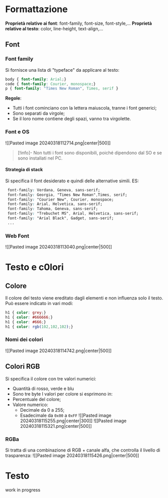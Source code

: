 # Formattazione
**Proprietà relative ai font**: font-family, font-size, font-style,...
**Proprietà relative al testo**: color, line-height, text-align,...
## Font
### Font family
Si fornisce una lista di "typeface" da applicare al testo:
```CSS
body { font-family: Arial;}
code { font-family: Courier, monospace;}
p { font-family: "Times New Roman", Times, serif }
```

**Regole**:
- Tutti i font cominciano con la lettera maiuscola, tranne i font generici;
- Sono separati da virgole;
- Se il loro nome contiene degli spazi, vanno tra virgolette.
### Font e OS
![[Pasted image 20240318112714.png|center|500]]

>[!info]- Non tutti i font sono disponibili, poiché dipendono dal SO e se sono installati nel PC.

#### Strategia di stack
Si specifica il font desiderato e quindi delle alternative simili. ES:
``` CSS
 font-family: Verdana, Geneva, sans-serif;
 font-family: Georgia, "Times New Roman",Times, serif;
 font-family: "Courier New", Courier, monospace;
 font-family: Arial, Helvetica, sans-serif;
 font-family: Tahoma, Geneva, sans-serif;
 font-family: "Trebuchet MS", Arial, Helvetica, sans-serif;
 font-family: "Arial Black", Gadget, sans-serif;
 ...
 ```

### Web Font
![[Pasted image 20240318113040.png|center|500]]
# Testo e c0lori
## Colore
Il colore del testo viene ereditato dagli elementi e non influenza solo il testo. Può essere indicato in vari modi:
```CSS
h1 { color: grey;}
h1 { color: #666666;}
h1 { color: #666;}
h1 { color: rgb(102,102,102);}
```
### Nomi dei colori
![[Pasted image 20240318114742.png|center|500]]
## Colori RGB
Si specifica il colore con tre valori numerici: 
- Quantità di rosso, verde e blu
- Sono tre byte
I valori per colore si esprimono in:
- Percentuale del colore;
- Valore numerico:
	- Decimale da 0 a 255;
	- Esadecimale da `0x00` a `0xFF`
![[Pasted image 20240318115255.png|center|300]]
![[Pasted image 20240318115321.png|center|500]]
### RGBa
Si tratta di una combinazione di RGB + canale alfa, che controlla il livello di trasparenza:
![[Pasted image 20240318115426.png|center|500]]
# Testo
work in progress
